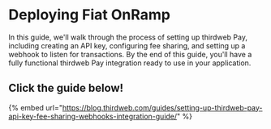 # Deploying Fiat OnRamp

In this guide, we'll walk through the process of setting up thirdweb Pay, including creating an API key, configuring fee sharing, and setting up a webhook to listen for transactions. By the end of this guide, you'll have a fully functional thirdweb Pay integration ready to use in your application.

## Click the guide below!

{% embed url="https://blog.thirdweb.com/guides/setting-up-thirdweb-pay-api-key-fee-sharing-webhooks-integration-guide/" %}
